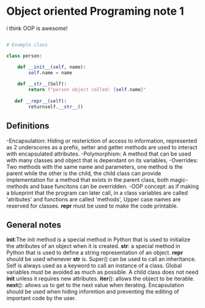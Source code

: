 # Object oriented Programing note 1

i think OOP is awesome!

```python

# Example class

class person:

    def __init__(self, name):
        self.name = name
    
    def __str__(Self):
        return f"person object called: {self.name}"
   
   def __repr__(self):
        returnself.__str__()


```

## Definitions
-Encapsulation: Hiding or resteriction of access to information, represented as 2 underscores as a prefix, setter and getter methods are used to interact with encapsulated attributes.
-Polymorphism: A method that can be used with many classes and object that is dependant on its variables,
-Overrides: Two methods with the same name and parameters, one method is the parent while the other is the child, the child class can provide implementation for a method that exists in the parent class, both magic-methods and base funcitons can be overridden.
-OOP concept: as if making a blueprint that the program can later call, in a class variables are called 'atributes' and functions are called 'methods', Upper case names are reserved for classes. __repr__ must be used to make the code printable.
## General notes
__init__:The init method is a special method in Python that is used to initialize the attributes of an object when it is created. 
__str__: a special method in Python that is used to define a string representation of an object.
__repr__ should be used whenever __str__ is.
Super() can be used to call an inheritance.
Self is always used as a keyword to call an instance of a class.
Global variables must be avoided as much as possible.
A child class does not need __init__ unless it requires new attributes.
__iter__(): allows the object to be iterable.
__next__(): allows us to get to the next value when iterating.
Encapsulation should be used when hiding informtion and preventing the editing of important code by the user.

